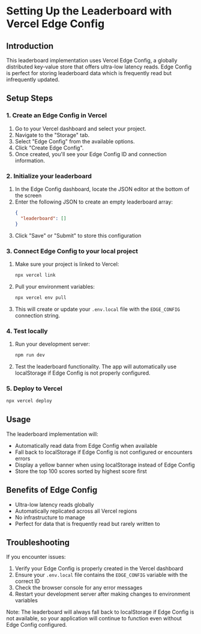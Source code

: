 # Setting Up the Leaderboard with Vercel Edge Config

## Introduction
This leaderboard implementation uses Vercel Edge Config, a globally distributed key-value store that offers ultra-low latency reads. Edge Config is perfect for storing leaderboard data which is frequently read but infrequently updated.

## Setup Steps

### 1. Create an Edge Config in Vercel

1. Go to your Vercel dashboard and select your project.
2. Navigate to the "Storage" tab.
3. Select "Edge Config" from the available options.
4. Click "Create Edge Config".
5. Once created, you'll see your Edge Config ID and connection information.

### 2. Initialize your leaderboard

1. In the Edge Config dashboard, locate the JSON editor at the bottom of the screen
2. Enter the following JSON to create an empty leaderboard array:
   ```json
   {
     "leaderboard": []
   }
   ```
3. Click "Save" or "Submit" to store this configuration

### 3. Connect Edge Config to your local project

1. Make sure your project is linked to Vercel:
   ```bash
   npx vercel link
   ```

2. Pull your environment variables:
   ```bash
   npx vercel env pull
   ```

3. This will create or update your `.env.local` file with the `EDGE_CONFIG` connection string.

### 4. Test locally

1. Run your development server:
   ```bash
   npm run dev
   ```

2. Test the leaderboard functionality. The app will automatically use localStorage if Edge Config is not properly configured.

### 5. Deploy to Vercel

```bash
npx vercel deploy
```

## Usage

The leaderboard implementation will:
- Automatically read data from Edge Config when available
- Fall back to localStorage if Edge Config is not configured or encounters errors
- Display a yellow banner when using localStorage instead of Edge Config
- Store the top 100 scores sorted by highest score first

## Benefits of Edge Config

- Ultra-low latency reads globally
- Automatically replicated across all Vercel regions
- No infrastructure to manage
- Perfect for data that is frequently read but rarely written to

## Troubleshooting

If you encounter issues:

1. Verify your Edge Config is properly created in the Vercel dashboard
2. Ensure your `.env.local` file contains the `EDGE_CONFIG` variable with the correct ID
3. Check the browser console for any error messages
4. Restart your development server after making changes to environment variables

Note: The leaderboard will always fall back to localStorage if Edge Config is not available, so your application will continue to function even without Edge Config configured. 